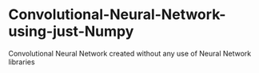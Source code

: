 # Convolutional-Neural-Network-using-just-Numpy

Convolutional Neural Network created without any use of Neural Network libraries
